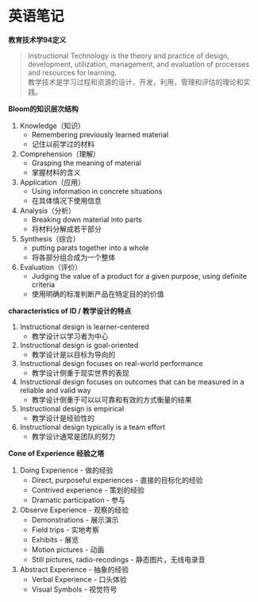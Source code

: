 # 英语笔记

**教育技术学94定义**

> Instructional Technology is the theory and practice of design, development, utilization, management, and evaluation of processes and resources for learning.  
教学技术是学习过程和资源的设计，开发，利用，管理和评估的理论和实践。

**Bloom的知识层次结构** 

1. Knowledge（知识）
    * Remembering previously learned material
    * 记住以前学过的材料
2. Comprehension（理解）
    * Grasping the meaning of material
    * 掌握材料的含义
3. Application（应用）
    * Using information in concrete situations
    * 在具体情况下使用信息
4. Analysis（分析）
    *  Breaking down material into parts
    * 将材料分解成若干部分
5. Synthesis（综合）
    * putting parats together into a whole
    * 将各部分组合成为一个整体
6. Evaluation（评价）
    * Judging the value of a product for a given purpose, using definite criteria
    * 使用明确的标准判断产品在特定目的的价值

**characteristics of ID / 教学设计的特点**

1. Instructional design is learner-centered
    * 教学设计以学习者为中心
2. Instructional design is goal-oriented
    * 教学设计是以目标为导向的
3. Instructional design focuses on real-world performance
    * 教学设计侧重于现实世界的表现
4. Instructional design focuses on outcomes that can be measured in a reliable and valid way
    * 教学设计侧重于可以以可靠和有效的方式衡量的结果
5. Instructional design is empirical
    * 教学设计是经验性的
6. Instructional design typically is a team effort
    * 教学设计通常是团队的努力

**Cone of Experience 经验之塔**

1. Doing Experience - 做的经验
    * Direct, purposeful experiences - 直接的目标化的经验
    * Contrived experience - 策划的经验
    * Dramatic participation - 参与
2. Observe Experience - 观察的经验
    * Demonstrations - 展示演示
    * Field trips - 实地考察
    * Exhibits - 展览
    * Motion pictures - 动画
    * Still pictures, radio-recodings - 静态图片，无线电录音
3. Abstract Experience - 抽象的经验
    * Verbal Experience - 口头体验
    * Visual Symbols - 视觉符号
